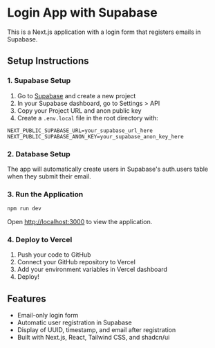 # Login App with Supabase

This is a Next.js application with a login form that registers emails in Supabase.

## Setup Instructions

### 1. Supabase Setup

1. Go to [Supabase](https://supabase.com) and create a new project
2. In your Supabase dashboard, go to Settings > API
3. Copy your Project URL and anon public key
4. Create a `.env.local` file in the root directory with:

```
NEXT_PUBLIC_SUPABASE_URL=your_supabase_url_here
NEXT_PUBLIC_SUPABASE_ANON_KEY=your_supabase_anon_key_here
```

### 2. Database Setup

The app will automatically create users in Supabase's auth.users table when they submit their email.

### 3. Run the Application

```bash
npm run dev
```

Open [http://localhost:3000](http://localhost:3000) to view the application.

### 4. Deploy to Vercel

1. Push your code to GitHub
2. Connect your GitHub repository to Vercel
3. Add your environment variables in Vercel dashboard
4. Deploy!

## Features

- Email-only login form
- Automatic user registration in Supabase
- Display of UUID, timestamp, and email after registration
- Built with Next.js, React, Tailwind CSS, and shadcn/ui